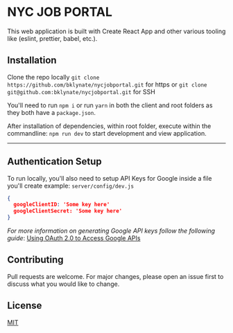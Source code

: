 # NYC JOB PORTAL

This web application is built with Create React App and other various tooling like (eslint, prettier, babel, etc.).

## Installation

Clone the repo locally
`git clone https://github.com/bklynate/nycjobportal.git` for https or `git clone git@github.com:bklynate/nycjobportal.git` for SSH

You'll need to run `npm i` or run `yarn` in both the client and root folders as they both have a `package.json`.

After installation of dependencies, within root folder, execute within the commandline: `npm run dev` to start development and view application.

***

## Authentication Setup

To run locally, you'll also need to setup API Keys for Google inside a file you'll create example:
`server/config/dev.js`

```json
{
  googleClientID: 'Some key here'
  googleClientSecret: 'Some key here'
}

```

*For more information on generating Google API keys follow the following guide*: [Using OAuth 2.0 to Access Google APIs](https://support.google.com/googleapi/answer/6158849?hl=en&ref_topic=7013279)

## Contributing
Pull requests are welcome. For major changes, please open an issue first to discuss what you would like to change.

## License
[MIT](https://choosealicense.com/licenses/mit/)
